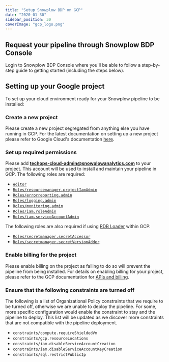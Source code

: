 ```yaml
---
title: "Setup Snowplow BDP on GCP"
date: "2020-01-30"
sidebar_position: 30
coverImage: "gcp_logo.png"
---
```


## Request your pipeline through Snowplow BDP Console

Login to Snowplow BDP Console where you'll be able to follow a step-by-step guide to getting started (including the steps below).

## Setting up your Google project

To set up your cloud environment ready for your Snowplow pipeline to be installed:

### Create a new project

Please create a new project segregated from anything else you have running in GCP. For the latest documentation on setting up a new project please refer to Google Cloud's documentation [here](https://cloud.google.com/resource-manager/docs/creating-managing-projects).

### Set up required permissions

Please add **techops-cloud-admin@snowplowanalytics.com** to your project. This account will be used to install and maintain your pipeline in GCP. The following roles are required:

- [`editor`](https://cloud.google.com/iam/docs/roles-overview#basic-definitions)
- [`Roles/resourcemanager.projectIamAdmin`](https://cloud.google.com/iam/docs/understanding-roles#resourcemanager.projectIamAdmin)
- [`Roles/errorreporting.admin`](https://cloud.google.com/iam/docs/understanding-roles#errorreporting.admin)
- [`Roles/logging.admin`](https://cloud.google.com/iam/docs/understanding-roles#logging.admin)
- [`Roles/monitoring.admin`](https://cloud.google.com/iam/docs/understanding-roles#monitoring.admin)
- [`Roles/iam.roleAdmin`](https://cloud.google.com/iam/docs/understanding-roles#iam.roleAdmin)
- [`Roles/iam.serviceAccountAdmin`](https://cloud.google.com/iam/docs/understanding-roles#iam.serviceAccountAdmin)

The following roles are also required if using [RDB Loader](/docs/pipeline-components-and-applications/loaders-storage-targets/snowplow-rdb-loader/index.md) within GCP:

- [`Roles/secretmanager.secretAccessor`](https://cloud.google.com/iam/docs/understanding-roles#secretmanager.secretAccessor)
- [`Roles/secretmanager.secretVersionAdder`](https://cloud.google.com/iam/docs/understanding-roles#secretmanager.secretVersionAdder)

### Enable billing for the project

Please enable billing on the project as failing to do so will prevent the pipeline from being installed. For details on enabling billing for your project, please refer to the GCP documentation for [APIs and billing](https://support.google.com/googleapi/answer/6158867).

### Ensure that the following constraints are turned off

The following is a list of Organizational Policy constraints that we require to be turned off, otherwise we are unable to deploy the pipeline.  For some, more specific configuration would enable the constraint to stay and the pipeline to deploy. This list will be updated as we discover more constraints that are not compatible with the pipeline deployment.

- `constraints/compute.requireShieldedVm`
- `constraints/gcp.resourceLocations`
- `constraints/iam.disableServiceAccountCreation`
- `constraints/iam.disableServiceAccountKeyCreation`
- `constraints/sql.restrictPublicIp`

